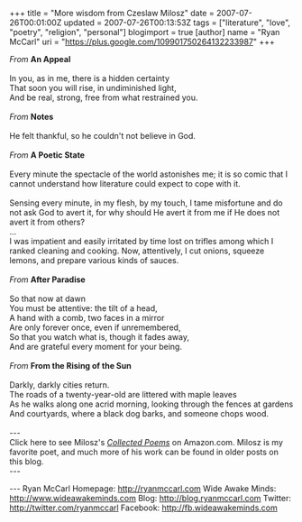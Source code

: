 +++
title = "More wisdom from Czeslaw Milosz"
date = 2007-07-26T00:01:00Z
updated = 2007-07-26T00:13:53Z
tags = ["literature", "love", "poetry", "religion", "personal"]
blogimport = true
[author]
	name = "Ryan McCarl"
	uri = "https://plus.google.com/109901750264132233987"
+++

<em>From</em> <strong>An Appeal</strong><br /><strong></strong><br />In you, as in me, there is a hidden certainty<br />That soon you will rise, in undiminished light,<br />And be real, strong, free from what restrained you.<br /><em></em><br /><em>From </em><strong>Notes</strong><br /><br />He felt thankful, so he couldn't not believe in God.<br /><br /><em>From </em><strong>A Poetic State</strong><br /><br />Every minute the spectacle of the world astonishes me; it is so comic that I cannot understand how literature could expect to cope with it.<br /><br />Sensing every minute, in my flesh, by my touch, I tame misfortune and do not ask God to avert it, for why should He avert it from me if He does not avert it from others?<br />...<br />I was impatient and easily irritated by time lost on trifles among which I ranked cleaning and cooking.  Now, attentively, I cut onions, squeeze lemons, and prepare various kinds of sauces.<br /><br /><em>From </em><strong>After Paradise</strong><br /><br />So that now at dawn<br />You must be attentive: the tilt of a head,<br />A hand with a comb, two faces in a mirror<br />Are only forever once, even if unremembered,<br />So that you watch what is, though it fades away,<br />And are grateful every moment for your being.<br /><br /><em>From</em> <strong>From the Rising of the Sun</strong><br /><br />Darkly, darkly cities return.<br />The roads of a twenty-year-old are littered with maple leaves<br />As he walks along one acrid morning, looking through the fences at gardens<br />And courtyards, where a black dog barks, and someone chops wood.<br /><br />---<br />Click here to see Milosz's <em><a href="http://www.amazon.com/New-Collected-Poems-Czeslaw-Milosz/dp/0060514485/ref=sr_1_1/104-5107741-5563931?ie=UTF8&s=books&amp;qid=1185423070&sr=8-1">Collected Poems</a> </em>on Amazon.com.  Milosz is my favorite poet, and much more of his work can be found in older posts on this blog.<br />---<div class="blogger-post-footer">---
Ryan McCarl
Homepage: http://ryanmccarl.com
Wide Awake Minds: http://www.wideawakeminds.com
Blog: http://blog.ryanmccarl.com
Twitter: http://twitter.com/ryanmccarl
Facebook: http://fb.wideawakeminds.com</div>
